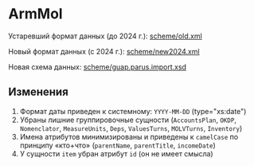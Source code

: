 ﻿# ArmMol

Устаревший формат данных (до 2024 г.):
[scheme/old.xml](old.xml)

Новый формат данных (с 2024 г.):
[scheme/new2024.xml](new2024.xml)

Новая схема данных:
[scheme/guap.parus.import.xsd](guap.parus.import.xsd)

## Изменения

1. Формат даты приведен к системному: `YYYY-MM-DD` (type="xs:date")
1. Убраны лишние группировочные сущности (`AccountsPlan`, `OKDP`, `Nomenclator`, `MeasureUnits`, `Deps`, `ValuesTurns`, `MOLVTurns`, `Inventory`)
1. Имена атрибутов минимизированы и приведены к `camelCase` по принципу «кто+что» (`parentName`, `parentTitle`, `incomeDate`)
1. У сущности `item` убран атрибут `id` (он не имеет смысла)


